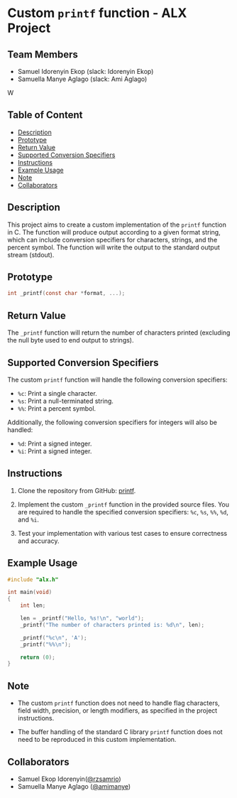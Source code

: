# Custom `printf` function - ALX Project
## Team Members
- Samuel Idorenyin Ekop (slack: Idorenyin Ekop)
- Samuella Manye Aglago (slack: Ami Aglago)

W

## Table of Content
+ [Description](#description)
+ [Prototype](#prototype)
+ [Return Value](#return-value)
+ [Supported Conversion Specifiers](#supported-conversion-specifiers)
+ [Instructions](#instructions)
+ [Example Usage](#example-usage)
+ [Note](#note)
+ [Collaborators](#collaborators)


## Description

This project aims to create a custom implementation of the `printf` function in C. The function will produce output according to a given format string, which can include conversion specifiers for characters, strings, and the percent symbol. The function will write the output to the standard output stream (stdout).

## Prototype

```c
int _printf(const char *format, ...);
```

## Return Value

The `_printf` function will return the number of characters printed (excluding the null byte used to end output to strings).

## Supported Conversion Specifiers

The custom `printf` function will handle the following conversion specifiers:

- `%c`: Print a single character.
- `%s`: Print a null-terminated string.
- `%%`: Print a percent symbol.

Additionally, the following conversion specifiers for integers will also be handled:

- `%d`: Print a signed integer.
- `%i`: Print a signed integer.

## Instructions

1. Clone the repository from GitHub: [printf](https://github.com/amimanye/printf).

2. Implement the custom `_printf` function in the provided source files. You are required to handle the specified conversion specifiers: `%c`, `%s`, `%%`, `%d`, and `%i`.

3. Test your implementation with various test cases to ensure correctness and accuracy.

## Example Usage

```c
#include "alx.h"

int main(void)
{
    int len;

    len = _printf("Hello, %s!\n", "world");
    _printf("The number of characters printed is: %d\n", len);

    _printf("%c\n", 'A');
    _printf("%%\n");

    return (0);
}
```

## Note

- The custom `printf` function does not need to handle flag characters, field width, precision, or length modifiers, as specified in the project instructions.

- The buffer handling of the standard C library `printf` function does not need to be reproduced in this custom implementation.


## Collaborators

- Samuel Ekop Idorenyin([@rzsamrio](https://github.com/rzsamrio))
- Samuella Manye Aglago ([@amimanye](https://github.com/amimanye))
